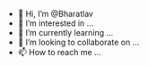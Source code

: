 - 👋 Hi, I’m @Bharatlav
- 👀 I’m interested in ...
- 🌱 I’m currently learning ...
- 💞️ I’m looking to collaborate on ...
- 📫 How to reach me ...

<!---
Bharatlav/Bharatlav is a ✨ special ✨ repository because its `README.md` (this file) appears on your GitHub profile.
You can click the Preview link to take a look at your changes.
--->
